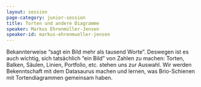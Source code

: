 ```yaml
---
layout: session
page-category: junior-session
title: Torten und andere Diagramme
speaker: Markus Ehrenmüller-Jensen
speaker-id: markus-ehrenmueller-jensen
---
```


Bekannterweise “sagt ein Bild mehr als tausend Worte”. Deswegen ist es auch wichtig, sich tatsächlich “ein Bild” von Zahlen zu machen: Torten, Balken, Säulen, Linien, Portfolio, etc. stehen uns zur Auswahl. Wir werden Bekenntschaft mit dem Datasaurus machen und lernen, was Brio-Schienen mit Tortendiagrammen gemeinsam haben.